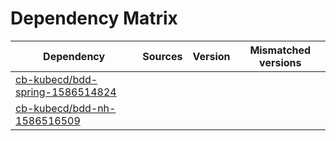# Dependency Matrix

Dependency | Sources | Version | Mismatched versions
---------- | ------- | ------- | -------------------
[cb-kubecd/bdd-spring-1586514824](https://github.com/cb-kubecd/bdd-spring-1586514824.git) |  | []() | 
[cb-kubecd/bdd-nh-1586516509](https://github.com/cb-kubecd/bdd-nh-1586516509.git) |  | []() | 
